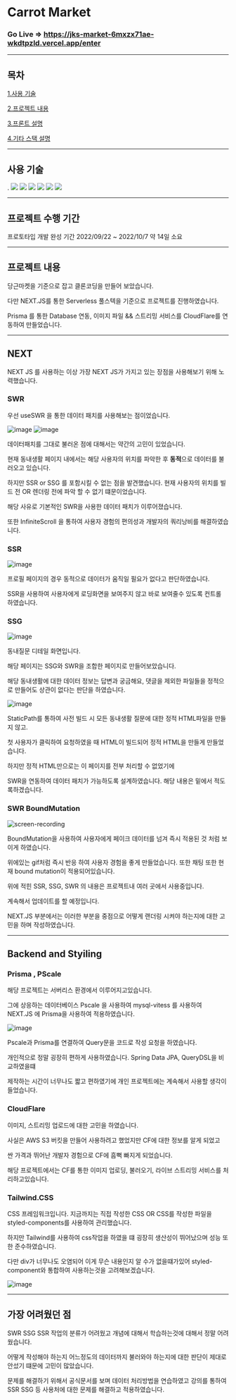 # Carrot Market

### Go Live => https://jks-market-6mxzx71ae-wkdtpzld.vercel.app/enter

--------

## 목차

[1.사용 기술](#사용-기술)

[2.프로젝트 내용](#프로젝트-내용)

[3.프론트 설명](#next)

[4.기타 스택 설명](#backend-and-styiling)

-----

## 사용 기술


  .
<img src="https://img.shields.io/badge/Typescript-192a56?style=flat-square&logo=typescript&logoColor=white"/> 
<img src="https://img.shields.io/badge/React-487eb0?style=flat-square&logo=react&logoColor=white"> 
<img src="https://img.shields.io/badge/Next-000000?style=flat-square&logo=Next.js&logoColor=white"/>
<img src="https://img.shields.io/badge/Tailwind-06B6D4?style=flat-square&logo=Tailwindcss&logoColor=black"/>
<img src="https://img.shields.io/badge/Prisma-2D3748?style=flat-square&logo=Prisma&logoColor=white"/>
<img src="https://img.shields.io/badge/CloudFlare-F38020?style=flat-square&logo=CloudFlare&logoColor=white"/>

------

## 프로젝트 수행 기간

프로토타입 개발 완성 기간 2022/09/22 ~ 2022/10/7 약 14일 소요

------

## 프로젝트 내용

당근마켓을 기준으로 잡고 클론코딩을 만들어 보았습니다.

다만 NEXT.JS를 통한 Serverless 풀스텍을 기준으로 프로젝트를 진행하였습니다.

Prisma 를 통한 Database 연동, 이미지 파일 && 스트리밍 서비스를 CloudFlare를 연동하여 만들었습니다.


------

## NEXT

NEXT JS 를 사용하는 이상 가장 NEXT JS가 가지고 있는 장점을 사용해보기 위해 노력했습니다.

### SWR
 
우선 useSWR 을 통한 데이터 패치를 사용해보는 점이었습니다.

![image](https://user-images.githubusercontent.com/87063105/194729348-311eff9b-3313-4081-8d0f-96faed5ba35b.png)
![image](https://user-images.githubusercontent.com/87063105/194732706-be67c084-6bab-4043-b2be-6453ba4d5309.png)


데이터패치를 그대로 불러온 점에 대해서는 약간의 고민이 있었습니다.

현재 동내생활 페이지 내에서는 해당 사용자의 위치를 파악한 후 **동적**으로 데이터를 불러오고 있습니다.

하지만 SSR or SSG 를 포함시킬 수 없는 점을 발견했습니다. 현재 사용자의 위치를 빌드 전 OR 렌더링 전에 파악 할 수 없기 떄문이었습니다.

해당 사유로 기본적인 SWR을 사용한 데이터 패치가 이루어졌습니다.

또한 InfiniteScroll 을 통하여 사용자 경험의 편의성과 개발자의 쿼리낭비를 해결하였습니다.

### SSR

![image](https://user-images.githubusercontent.com/87063105/194729507-691d29ad-d809-47a7-b257-9dea79bc3be2.png)


프로필 페이지의 경우 동적으로 데이터가 움직일 필요가 없다고 판단하였습니다.

SSR을 사용하여 사용자에게 로딩화면을 보여주지 않고 바로 보여줄수 있도록 컨트롤 하였습니다.

### SSG

![image](https://user-images.githubusercontent.com/87063105/194729781-58fa69b3-358d-4fe6-a5df-d8ae9fb351fd.png)

동내질문 디테일 화면입니다.

해당 페이지는 SSG와 SWR을 조합한 페이지로 만들어보았습니다.

해당 동내생활에 대한 데이터 정보는 답변과 궁금해요, 댓글을 제외한 파일들을 정적으로 만들어도 상관이 없다는 판단을 하였습니다.

![image](https://user-images.githubusercontent.com/87063105/194729832-c0acda36-c028-4cd3-ac0b-4d33f1890978.png)

 StaticPath를 통하여 사전 빌드 시 모든 동내생활 질문에 대한 정적 HTML파일을 만들지 않고.
 
 첫 사용자가 클릭하여 요청하였을 때 HTML이 빌드되어 정적 HTML을 만들게 만들었습니다.
 
 하지만 정적 HTML만으로는 이 페이지를 전부 처리할 수 없었기에
 
 SWR을 연동하여 데이터 패치가 가능하도록 설계하였습니다. 해당 내용은 밑에서 적도록하겠습니다.
 
 
 ### SWR BoundMutation
 
 ![screen-recording](https://user-images.githubusercontent.com/87063105/194731161-5ba93bab-84ed-44f9-87db-aec73d97ac01.gif)

BoundMutation을 사용하여 사용자에게 페이크 데이터를 넘겨 즉시 적용된 것 처럼 보이게 하였습니다.

위에있는 gif처럼 즉시 반응 하여 사용자 경험을 좋게 만들었습니다. 또한 채팅 또한 현재 bound mutation이 적용되어있습니다.
 
 
 
 위에 적힌 SSR, SSG, SWR 의 내용은 프로젝트내 여러 곳에서 사용중입니다.

계속해서 업데이트를 할 예정입니다.

NEXT.JS 부분에서는 이러한 부분을 중점으로 어떻게 랜더링 시켜야 하는지에 대한 고민을 하며 작성하였습니다.

-------

## Backend and Styiling

### Prisma , PScale

해당 프로젝트는 서버리스 환경에서 이루어지고있습니다.

그에 상응하는 데이터베이스 Pscale 을 사용하여 mysql-vitess 를 사용하여 NEXT.JS 에 Prisma을 사용하여 적용하였습니다.

![image](https://user-images.githubusercontent.com/87063105/194730279-cde2fdab-0a1f-4343-903a-439286314ae9.png)

Pscale과 Prisma를 연결하여 Query문을 코드로 작성 요청을 하였습니다.

개인적으로 정말 굉장히 편하게 사용하였습니다. Spring Data JPA, QueryDSL을 비교하였을떄

제작하는 시간이 너무나도 짧고 편하였기에 개인 프로젝트에는 계속해서 사용할 생각이 들었습니다.

### CloudFlare

이미지, 스트리밍 업로드에 대한 고민을 하였습니다.

사실은 AWS S3 버킷을 만들어 사용하려고 했었지만 CF에 대한 정보를 알게 되었고

싼 가격과 뛰어난 개발자 경험으로 CF에 흠뻑 빠지게 되었습니다. 

해당 프로젝트에서는 CF를 통한 이미지 업로딩, 불러오기, 라이브 스트리밍 서비스를 처리하고있습니다.

### Tailwind.CSS

CSS 프레임워크입니다. 지금까지는 직접 작성한 CSS OR CSS를 작성한 파일을 styled-components를 사용하여 관리했습니다.

하지만 Tailwind를 사용하여 css작업을 하였을 떄 굉장히 생산성이 뛰어났으며 성능 또한 준수하였습니다.

다만 div가 너무나도 오염되어 이게 무슨 내용인지 알 수가 없을떄가있어 styled-component와 통합하여 사용하는것을 고려해보겠습니다.

![image](https://user-images.githubusercontent.com/87063105/194730475-927b1d48-1977-4ca8-ac31-a34dab09940d.png)


--------


## 가장 어려웠던 점

SWR SSG SSR 작업의 분류가 어려웠고 개념에 대해서 학습하는것에 대해서 정말 어려웠습니다.

어떻게 작성해야 하는지 어느정도의 데이터까지 불러와야 하는지에 대한 판단이 제대로 안섰기 떄문에 고민이 많았습니다.

문제를 해결하기 위해서 공식문서를 보며 데이터 처리방법을 연습하였고 강의를 통하여 SSR SSG 등 사용처에 대한 문제를 해결하고 적용하였습니다.

